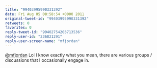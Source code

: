 ```yaml
---
title: "99403995990331392"
date: Fri Aug 05 08:58:54 +0000 2011
original-tweet-id: "99403995990331392"
retweets: 0
favorites: 0
reply-tweet-id: "99402754203713536"
reply-user-id: "236821291"
reply-user-screen-name: "mfjordan"
---
```

<a href="https://twitter.com/mfjordan">@mfjordan</a> Lol I know exactly what you mean, there are various groups / discussions that I occasionally engage in.

